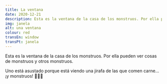```yaml
---
title: La ventana
date: 2020-12-21
description: Esta es la ventana de la casa de los monstruos. Por ella pueden ver cosas de monstruos y otros monstruos.
img: janela
alt: una ventana
colour: red
transEn: window
transPt: janela
---
```


Esta es la ventana de la casa de los monstruos. Por ella pueden ver cosas de monstruos y otros monstruos.

Uno está asustado porque está viendo una jirafa de las que comen carne… ¡y monstruos! 👹🥩🦒